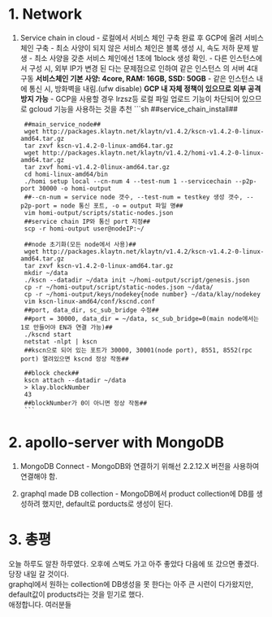 # 1. Network

1. Service chain in cloud
        - 로컬에서 서비스 체인 구축 완료 후 GCP에 올려 서비스 체인 구축
        - 최소 사양이 되지 않은 서비스 체인은 블록 생성 시, 속도 저하 문제 발생
        - 최소 사양을 갖춘 서비스 체인에선 1초에 1block 생성 확인.
        - 다른 인스턴스에서 구성 시, 외부 IP가 변경 된 다는 문제점으로 인하여 같은 인스턴스 의 서버 4대 구동
        **서비스체인 기본 사양: 4core, RAM: 16GB, SSD: 50GB**
        - 같은 인스턴스 내에 통신 시, 방화벽을 내림.(ufw disable)
        **GCP 내 자체 정책이 있으므로 외부 공격 방지 가능**
        - GCP을 사용할 경우 lrzsz등 로컬 파일 업로드 기능이 차단되어 있으므로 gcloud 기능을 사용하는 것을 추천
        ```sh
        ##service_chain_install##

        ##main_service_node##
        wget http://packages.klaytn.net/klaytn/v1.4.2/kscn-v1.4.2-0-linux-amd64.tar.gz
        tar zxvf kscn-v1.4.2-0-linux-amd64.tar.gz
        wget http://packages.klaytn.net/klaytn/v1.4.2/homi-v1.4.2-0-linux-amd64.tar.gz
        tar zxvf homi-v1.4.2-0linux-amd64.tar.gz
        cd homi-linux-amd64/bin
        ./homi setup local --cn-num 4 --test-num 1 --servicechain --p2p-port 30000 -o homi-output
        ##--cn-num = service node 갯수, --test-num = testkey 생성 갯수, --p2p-port = node 통신 포트, -o = output 파일 명##
        vim homi-output/scripts/static-nodes.json
        ##service chain IP와 통신 port 지정##
        scp -r homi-output user@nodeIP:~/

        ##node 초기화(모든 node에서 사용)##
        wget http://packages.klaytn.net/klaytn/v1.4.2/kscn-v1.4.2-0-linux-amd64.tar.gz
        tar zxvf kscn-v1.4.2-0-linux-amd64.tar.gz
        mkdir ~/data
        ./kscn --datadir ~/data init ~/homi-output/script/genesis.json
        cp -r ~/homi-output/script/static-nodes.json ~/data/
        cp -r ~/homi-output/keys/nodekey{node number} ~/data/klay/nodekey
        vim kscn-linux-amd64/conf/kscnd.conf
        ##port, data_dir, sc_sub_bridge 수정##
        ##port = 30000, data_dir = ~/data, sc_sub_bridge=0(main node에서는 1로 만들어야 EN과 연결 가능)##
        ./kscnd start
        netstat -nlpt | kscn
        ##kscn으로 되어 있는 포트가 30000, 30001(node port), 8551, 8552(rpc port) 열려있으면 kscnd 정상 작동##

        ##block check##
        kscn attach --datadir ~/data
        > klay.blockNumber
        43
        ##blockNumber가 0이 아니면 정상 작동##
        ```

# 2. apollo-server with MongoDB

1. MongoDB Connect
        - MongoDB와 연결하기 위해선 2.2.12.X 버전을 사용하여 연결해야 함.

2. graphql made DB collection
        - MongoDB에서 product collection에 DB를 생성하려 했지만, default로 porducts로 생성이 된다.

# 3. 총평

오늘 하루도 알찬 하루였다. 오후에 스벅도 가고 아주 좋았다 다음에 또 갔으면 좋겠다. 당장 내일 갈 것이다.<br>
graphql에서 원하는 collection에 DB생성을 못 한다는 아주 큰 시련이 다가왔지만, default값이 products라는 것을 믿기로 했다.<br>
애정합니다. 여러분들

